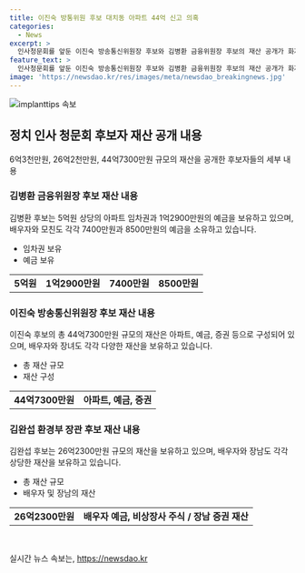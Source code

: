 ```yaml
---
title: 이진숙 방통위원 후보 대치동 아파트 44억 신고 의혹
categories:
  - News
excerpt: >
  인사청문회를 앞둔 이진숙 방송통신위원장 후보와 김병환 금융위원장 후보의 재산 공개가 화제다. 이 후보는 44억7300만원 규모의 재산을 보유하며, 아파트와 주식 등 다양한 자산을 보고했다. 또한 김병환 후보는 군 신체검사에서 전시근로역 판정을 받았으며, 국회 정무위는 그의 인사청문회를 오는 22일에 여는 안을 두고 여야 간사가 협의 중이다. 또한 환경부 장관 후보 김완섭은 26억2300만원 규모의 재산을 공개하였는데, 그의 배우자와 장남도 각각 상당한 재산을 보유하고 있음이 확인되었다.
feature_text: >
  인사청문회를 앞둔 이진숙 방송통신위원장 후보와 김병환 금융위원장 후보의 재산 공개가 화제다. 이 후보는 44억7300만원 규모의 재산을 보유하며, 아파트와 주식 등 다양한 자산을 보고했다. 또한 김병환 후보는 군 신체검사에서 전시근로역 판정을 받았으며, 국회 정무위는 그의 인사청문회를 오는 22일에 여는 안을 두고 여야 간사가 협의 중이다. 또한 환경부 장관 후보 김완섭은 26억2300만원 규모의 재산을 공개하였는데, 그의 배우자와 장남도 각각 상당한 재산을 보유하고 있음이 확인되었다.
image: 'https://newsdao.kr/res/images/meta/newsdao_breakingnews.jpg'
---
```


<p><img src="https://newsdao.kr/res/images/meta/newsdao_breakingnews.jpg" alt="implanttips 속보" /></p>

<h2 data-ke-size="size26">정치 인사 청문회 후보자 재산 공개 내용</h2>

<p data-ke-size="size16">6억3천만원, 26억2천만원, 44억7300만원 규모의 재산을 공개한 후보자들의 세부 내용</p>

<h3>김병환 금융위원장 후보 재산 내용</h3>

<p data-ke-size="size16">김병환 후보는 5억원 상당의 아파트 임차권과 1억2900만원의 예금을 보유하고 있으며, 배우자와 모친도 각각 7400만원과 8500만원의 예금을 소유하고 있습니다.</p>

<ul>
  <li>임차권 보유</li>
  <li>예금 보유</li>
</ul>

<table>
  <tbody>
    <tr>
      <td style="text-align: center; height: 17px;"><b>5억원</b></td>
      <td style="text-align: center; height: 17px;"><b>1억2900만원</b></td>
      <td style="text-align: center; height: 17px;"><b>7400만원</b></td>
      <td style="text-align: center; height: 17px;"><b>8500만원</b></td>
    </tr>
  </tbody>
</table>

<h3>이진숙 방송통신위원장 후보 재산 내용</h3>

<p data-ke-size="size16">이진숙 후보의 총 44억7300만원 규모의 재산은 아파트, 예금, 증권 등으로 구성되어 있으며, 배우자와 장녀도 각각 다양한 재산을 보유하고 있습니다.</p>

<ul>
  <li>총 재산 규모</li>
  <li>재산 구성</li>
</ul>

<table>
  <tbody>
    <tr>
      <td style="text-align: center; height: 17px;"><b>44억7300만원</b></td>
      <td style="text-align: center; height: 17px;"><b>아파트, 예금, 증권</b></td>
    </tr>
  </tbody>
</table>

<h3>김완섭 환경부 장관 후보 재산 내용</h3>

<p data-ke-size="size16">김완섭 후보는 26억2300만원 규모의 재산을 보유하고 있으며, 배우자와 장남도 각각 상당한 재산을 보유하고 있습니다.</p>

<ul>
  <li>총 재산 규모</li>
  <li>배우자 및 장남의 재산</li>
</ul>

<table>
  <tbody>
    <tr>
      <td style="text-align: center; height: 17px;"><b>26억2300만원</b></td>
      <td style="text-align: center; height: 17px;"><b>배우자 예금, 비상장사 주식 / 장남 증권 재산</b></td>
    </tr>
  </tbody>
</table>

<p data-ke-size="size16">&nbsp;</p>
실시간 뉴스 속보는, <a href="https://newsdao.kr" rel="dofollow">https://newsdao.kr</a>


